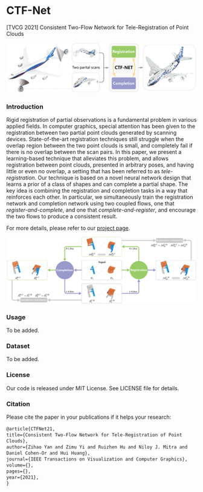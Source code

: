 # CTF-Net
[TVCG 2021] Consistent Two-Flow Network for Tele-Registration of Point Clouds

![overview](./doc/overview.png)


### Introduction

Rigid registration of partial observations is a fundamental problem in various applied fields. In computer graphics, special attention has been given to the registration between two partial point clouds generated by scanning devices. State-of-the-art registration techniques still struggle when the overlap region between the two point clouds is small, and completely fail if there is no overlap between the scan pairs. In this paper, we present a learning-based technique that alleviates this problem, and allows registration between point clouds, presented in arbitrary poses, and having little or even no overlap, a setting that has been referred to as *tele-registration*. Our technique is based on a novel neural network design that learns a prior of a class of shapes and can complete a partial shape. The key idea is combining the registration and completion tasks in a way that reinforces each other. In particular, we simultaneously train the registration network and completion network  using two coupled flows, one that *register-and-complete*, and one that *complete-and-register*, and encourage the two flows to produce a consistent result.

For more details, please refer to our [project page](https://vcc.tech/research/2021/CTFNet).

![network](./doc/network.png)

### Usage

To be added.

### Dataset

To be added.

### License
Our code is released under MIT License. See LICENSE file for details.

### Citation

Please cite the paper in your publications if it helps your research:
```
@article{CTFNet21,
title={Consistent Two-Flow Network for Tele-Registration of Point Clouds},
author={Zihao Yan and Zimu Yi and Ruizhen Hu and Niloy J. Mitra and Daniel Cohen-Or and Hui Huang},
journal={IEEE Transactions on Visualization and Computer Graphics},
volume={},
pages={},
year={2021},
}

```
